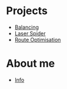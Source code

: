 # Projects
- [Balancing](/balancing)
- [Laser Spider](/laser-spider)
- [Route Optimisation](/route-optimisation)



# About me
- [Info](/cv)
